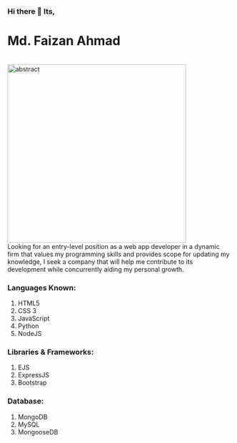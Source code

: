 ### Hi there 👋 Its, 

# Md. Faizan Ahmad
<br>
<img align="center" alt="abstract" width="400"  height="400" src="https://c.tenor.com/9EZ5GZDKF-0AAAAC/living-code-code.gif">
<br>
Looking for an entry-level position as a web app developer in a dynamic firm that values my programming skills and provides scope for updating my knowledge, I seek a company that will help me contribute to its development while concurrently aiding my personal growth.

### Languages Known:
  1. HTML5
  2. CSS 3
  3. JavaScript
  4. Python
  5. NodeJS
### Libraries & Frameworks:
  1. EJS
  2. ExpressJS
  3. Bootstrap
### Database:
  1. MongoDB
  2. MySQL
  3. MongooseDB


